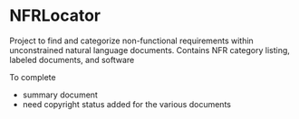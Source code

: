 NFRLocator
==========

Project to find and categorize non-functional requirements within unconstrained natural language documents.  Contains NFR category listing, labeled documents, and software

To complete
- summary document
- need copyright status added for the various documents